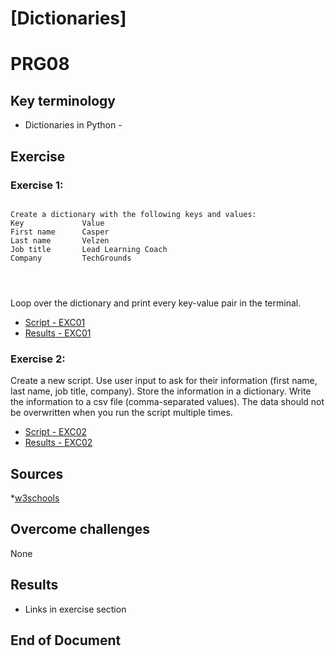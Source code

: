 
# [Dictionaries]
# PRG08

## Key terminology
* Dictionaries in Python -


## Exercise

### Exercise 1: 
<pre><code>
Create a dictionary with the following keys and values:
Key             Value
First name      Casper
Last name       Velzen
Job title       Lead Learning Coach
Company         TechGrounds
</pre>
</code>

Loop over the dictionary and print every key-value pair in the terminal.

* [Script - EXC01]()
* [Results - EXC01]()

### Exercise 2:

Create a new script.
Use user input to ask for their information (first name, last name, job title, company). Store the information in a dictionary.
Write the information to a csv file (comma-separated values). The data should not be overwritten when you run the script multiple times.

* [Script - EXC02]()
* [Results - EXC02]()

## Sources

*[w3schools](https://www.w3schools.com/python/python_dictionaries.asp)

## Overcome challenges

None

## Results

* Links in exercise section

## End of Document


